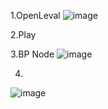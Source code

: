 1.OpenLeval
![image](https://github.com/1157457050/UE5Plugins/assets/41888007/08a93d56-2a92-4a14-a9a7-6b5ac44e1ad8)

2.Play

3.BP Node
![image](https://github.com/1157457050/UE5Plugins/assets/41888007/2a425c90-7ea5-4714-92af-1502d0414327)

4.
![image](https://github.com/1157457050/UE5Plugins/assets/41888007/2dbd8603-a260-4eb8-a497-9229ef12c277)
